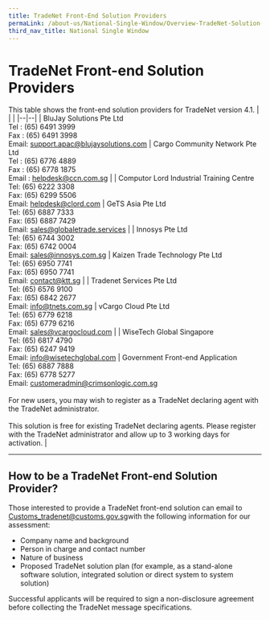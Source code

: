 ```yaml
---
title: TradeNet Front-End Solution Providers
permaLink: /about-us/National-Single-Window/Overview-TradeNet-Solution-Providers
third_nav_title: National Single Window
---
```


# TradeNet Front-end Solution Providers

This table shows the front-end solution providers for TradeNet version 4.1.
|  |  |
|--|--|
| BluJay Solutions Pte Ltd<br>Tel : (65) 6491 3999  <br>Fax : (65) 6491 3998  <br>Email:  [support.apac@blujaysolutions.com](mailto:support.apac@blujaysolutions.com) | Cargo Community Network Pte Ltd<br>Tel : (65) 6776 4889  <br>Fax : (65) 6778 1875  <br>Email : [helpdesk@ccn.com.sg](mailto:helpdesk@ccn.com.sg) |
| Computor Lord Industrial Training Centre<br>Tel: (65) 6222 3308  <br>Fax: (65) 6299 5506  <br>Email: [helpdesk@clord.com](mailto:helpdesk@clord.com) | GeTS Asia Pte Ltd<br>Tel: (65) 6887 7333  <br>Fax: (65) 6887 7429  <br>Email:  [sales@globaletrade.services](mailto:sales@globaletrade.services) |
| Innosys Pte Ltd<br>Tel: (65) 6744 3002  <br>Fax: (65) 6742 0004  <br>Email:  [sales@innosys.com.sg](mailto:sales@innosys.com.sg) | Kaizen Trade Technology Pte Ltd<br>Tel: (65) 6950 7741  <br>Fax: (65) 6950 7741  <br>Email:  [contact@ktt.sg](mailto:contact@ktt.sg) |
| Tradenet Services Pte Ltd<br>Tel: (65) 6576 9100  <br>Fax: (65) 6842 2677  <br>Email:  [info@tnets.com.sg](mailto:info@tnets.com.sg) | vCargo Cloud Pte Ltd<br>Tel: (65) 6779 6218  <br>Fax: (65) 6779 6216  <br>Email:  [sales@vcargocloud.com](mailto:sales@vcargocloud.com) |
| WiseTech Global Singapore<br>Tel: (65) 6817 4790  <br>Fax: (65) 6247 9419  <br>Email:  [info@wisetechglobal.com](mailto:info@wisetechglobal.com) | Government Front-end Application<br>Tel: (65) 6887 7888  <br>Fax: (65) 6778 5277  <br>Email: [customeradmin@crimsonlogic.com.sg](mailto:customeradmin@crimsonlogic.com.sg)<br><br>For new users, you may wish to register as a TradeNet declaring agent with the TradeNet administrator.  <br><br>This solution is free for existing TradeNet declaring agents. Please register with the TradeNet administrator and allow up to 3 working days for activation. |

***
## How to be a TradeNet Front-end Solution Provider?

Those interested to provide a TradeNet front-end solution can email to  [Customs_tradenet@customs.gov.sg](mailto:Customs_tradenet@customs.gov.sg)with the following information for our assessment:

-   Company name and background
-   Person in charge and contact number
-   Nature of business
-   Proposed TradeNet solution plan (for example, as a stand-alone software solution, integrated solution or direct system to system solution)

Successful applicants will be required to sign a non-disclosure agreement before collecting the TradeNet message specifications.


